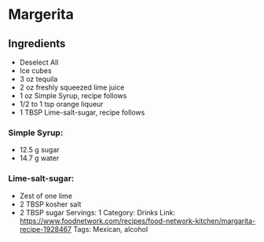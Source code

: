 # Margerita
## Ingredients
- Deselect All
- Ice cubes
- 3 oz tequila
- 2 oz freshly squeezed lime juice
- 1 oz Simple Syrup, recipe follows
- 1/2 to 1 tsp orange liqueur
- 1 TBSP Lime-salt-sugar, recipe follows
### Simple Syrup:
- 12.5 g sugar
- 14.7 g water
### Lime-salt-sugar:
- Zest of one lime
- 2 TBSP kosher salt
- 2 TBSP sugar
Servings: 1
Category: Drinks
Link: https://www.foodnetwork.com/recipes/food-network-kitchen/margarita-recipe-1928467
Tags: Mexican, alcohol
